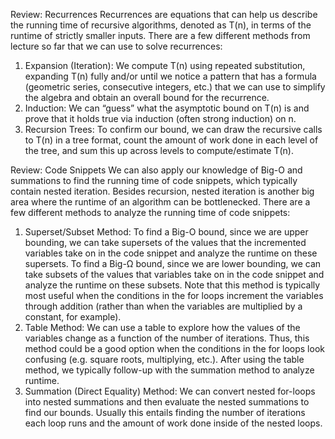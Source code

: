 Review: Recurrences 
Recurrences are equations that can help us describe the running time of recursive algorithms, denoted as T(n), in terms of the runtime of strictly smaller inputs. There are a few different methods from lecture so far that we can use to solve recurrences: 
1. Expansion (Iteration): We compute T(n) using repeated substitution, expanding T(n) fully and/or until we notice a pattern that has a formula (geometric series, consecutive integers, etc.) that we can use to simplify the algebra and obtain an overall bound for the recurrence. 
2. Induction: We can “guess” what the asymptotic bound on T(n) is and prove that it holds true via induction (often strong induction) on n. 
3. Recursion Trees: To confirm our bound, we can draw the recursive calls to T(n) in a tree format, count the amount of work done in each level of the tree, and sum this up across levels to compute/estimate T(n). 

Review: Code Snippets 
We can also apply our knowledge of Big-O and summations to find the running time of code snippets, which typically contain nested iteration. Besides recursion, nested iteration is another big area where the runtime of an algorithm can be bottlenecked. There are a few different methods to analyze the running time of code snippets: 
1. Superset/Subset Method: To find a Big-O bound, since we are upper bounding, we can take supersets of the values that the incremented variables take on in the code snippet and analyze the runtime on these supersets. To find a Big-Ω bound, since we are lower bounding, we can take subsets of the values that variables take on in the code snippet and analyze the runtime on these subsets. Note that this method is typically most useful when the conditions in the for loops increment the variables through addition (rather than when the variables are multiplied by a constant, for example). 
2. Table Method: We can use a table to explore how the values of the variables change as a function of the number of iterations. Thus, this method could be a good option when the conditions in the for loops look confusing (e.g. square roots, multiplying, etc.). After using the table method, we typically follow-up with the summation method to analyze runtime. 
3. Summation (Direct Equality) Method: We can convert nested for-loops into nested summations and then evaluate the nested summations to find our bounds. Usually this entails finding the number of iterations each loop runs and the amount of work done inside of the nested loops.